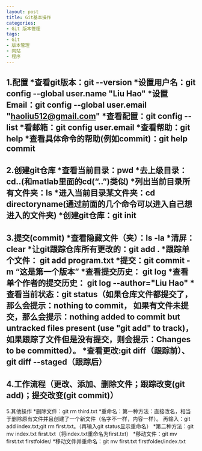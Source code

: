 ```yaml
---
layout: post
title: Git基本操作
categories:
- Git 版本管理
tags:
- Git
- 版本管理
- 网站
- 程序
---
```

1.配置
*查看git版本：git --version
*设置用户名：git config --global user.name "Liu Hao"
*设置Email：git config --global user.email "haoliu512@gmail.com"
*查看配置：git config --list
*看邮箱：git config user.email
*查看帮助：git help
*查看具体命令的帮助(例如commit)：git help commit
---
2.创建git仓库
*查看当前目录：pwd
*去上级目录：cd..(和matlab里面的cd(“..”)类似)
*列出当前目录所有文件夹：ls
*进入当前目录某文件夹：cd directoryname(通过前面的几个命令可以进入自己想进入的文件夹)
*创建git仓库：git init
---
3.提交(commit)
*查看隐藏文件（夹）：ls -la
*清屏：clear
*让git跟踪仓库所有更改的：git add .
*跟踪单个文件： git add program.txt
*提交：git commit -m “这是第一个版本”
*查看提交历史： git log
*查看单个作者的提交历史： git log --author="Liu Hao"
*查看当前状态：git status（如果仓库文件都提交了，那么会提示：nothing to commit，
如果有文件未提交，那么会提示：nothing added to commit but untracked files present (use "git add" to track)，
如果跟踪了文件但是没有提交，则会提示：Changes to be committed）。
*查看更改:git diff（跟踪前）、git diff --staged（跟踪后）
---
4.工作流程（更改、添加、删除文件；跟踪改变(git add)；提交改变(git commit)）
---
5.其他操作
*删除文件：git rm third.txt
*重命名：第一种方法：直接改名，相当于删除原有文件并且创建了一个新文件（名字不一样，内容一样）。
再输入：git add index.txt;git rm first.txt。（再输入git status显示重命名）
*第二种方法：git mv index.txt first.txt（将index.txt重命名为first.txt）
*移动文件：git mv first.txt firstfolder/
*移动文件并重命名：git mv first.txt firstfolder/index.txt







